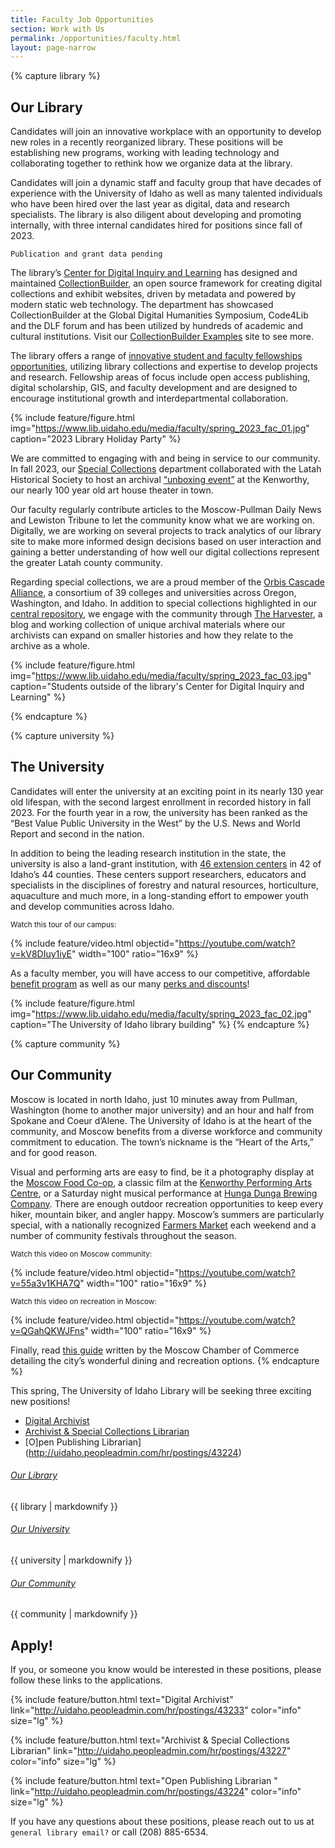 ```yaml
---
title: Faculty Job Opportunities
section: Work with Us
permalink: /opportunities/faculty.html
layout: page-narrow
---
```


{% capture library %}
## Our Library

Candidates will join an innovative workplace with an opportunity to develop new roles in a recently reorganized library. These positions will be establishing new programs, working with leading technology and collaborating together to rethink how we organize data at the library.

Candidates will join a dynamic staff and faculty group that have decades of experience with the University of Idaho as well as many talented individuals who have been hired over the last year as digital, data and research specialists. The library is also diligent about developing and promoting internally, with three internal candidates hired for positions since fall of 2023. 

`Publication and grant data pending`

The library’s [Center for Digital Inquiry and Learning](https://cdil.lib.uidaho.edu/) has designed and maintained [CollectionBuilder](https://collectionbuilder.github.io/), an open source framework for creating digital collections and exhibit websites, driven by metadata and powered by modern static web technology. The department has showcased CollectionBuilder at the Global Digital Humanities Symposium, Code4Lib and the DLF forum and has been utilized by hundreds of academic and cultural institutions. Visit our [CollectionBuilder Examples](https://collectionbuilder.github.io/cb-examples/) site to see more.

The library offers a range of [innovative student and faculty fellowships opportunities](https://www.lib.uidaho.edu/opportunities/fellowships/), utilizing library collections and expertise to develop projects and research. Fellowship areas of focus include open access publishing, digital scholarship, GIS, and faculty development and are designed to encourage institutional growth and interdepartmental collaboration. 

{% include feature/figure.html img="https://www.lib.uidaho.edu/media/faculty/spring_2023_fac_01.jpg" caption="2023 Library Holiday Party" %}

We are committed to engaging with and being in service to our community. In fall 2023, our [Special Collections](https://www.lib.uidaho.edu/special-collections/) department collaborated with the Latah Historical Society to host an archival [“unboxing event”](https://www.lmtribune.com/northwest/long-awaited-unboxing-of-psychiana-s-prized-find-a-diary/article_c24b3eb1-089a-5b19-9891-ae2e4734a954.html) at the Kenworthy, our nearly 100 year old art house theater in town. 

Our faculty regularly contribute articles to the Moscow-Pullman Daily News and Lewiston Tribune to let the community know what we are working on. Digitally, we are working on several projects to track analytics of our library site to make more informed design decisions based on user interaction and gaining a better understanding of how well our digital collections represent the greater Latah county community. 

Regarding special collections, we are a proud member of the [Orbis Cascade Alliance](https://www.orbiscascade.org/), a consortium of 39 colleges and universities across Oregon, Washington, and Idaho. In addition to special collections highlighted in our [central repository](https://www.lib.uidaho.edu/digital/), we engage with the community through [The Harvester](https://harvester.lib.uidaho.edu/), a blog and working collection of unique archival materials where our archivists can expand on smaller histories and how they relate to the archive as a whole. 

{% include feature/figure.html img="https://www.lib.uidaho.edu/media/faculty/spring_2023_fac_03.jpg" caption="Students outside of the library's Center for Digital Inquiry and Learning" %}

{% endcapture %}

{% capture university %}
## The University

Candidates will enter the university at an exciting point in its nearly 130 year old lifespan, with the second largest enrollment in recorded history in fall 2023. For the fourth year in a row, the university has been ranked as the “Best Value Public University in the West” by the U.S. News and World Report and second in the nation. 

In addition to being the leading research institution in the state, the university is also a land-grant institution, with [46 extension centers](https://www.uidaho.edu/extension/directory/counties) in 42 of Idaho’s 44 counties. These centers support researchers, educators and specialists in the disciplines of forestry and natural resources, horticulture, aquaculture and much more, in a long-standing effort to empower youth and develop communities across Idaho. 

<sub>Watch this tour of our campus:</sub>

{% include feature/video.html objectid="https://youtube.com/watch?v=kV8DIuy1iyE" width="100" ratio="16x9" %}

As a faculty member, you will have access to our competitive, affordable [benefit program](https://www.uidaho.edu/human-resources/benefits) as well as our many [perks and discounts](https://www.uidaho.edu/human-resources/benefits/core-benefits/perks)!

{% include feature/figure.html img="https://www.lib.uidaho.edu/media/faculty/spring_2023_fac_02.jpg" caption="The University of Idaho library building" %}
{% endcapture %}

{% capture community %}
## Our Community

Moscow is located in north Idaho, just 10 minutes away from Pullman, Washington (home to another major university) and an hour and half from Spokane and Coeur d’Alene. The University of Idaho is at the heart of the community, and Moscow benefits from a diverse workforce and community commitment to education. The town’s nickname is the “Heart of the Arts,” and for good reason. 

Visual and performing arts are easy to find, be it a photography display at the [Moscow Food Co-op](https://www.moscowfood.coop/), a classic film at the [Kenworthy Performing Arts Centre](https://www.kenworthy.org/), or a Saturday night musical performance at [Hunga Dunga Brewing Company](https://www.hungadungabrewing.com/). There are enough outdoor recreation opportunities to keep every hiker, mountain biker, and angler happy. Moscow’s summers are particularly special, with a nationally recognized [Farmers Market](https://www.ci.moscow.id.us/197/Community-Events-Division-Moscow-Farmers) each weekend and a number of community festivals throughout the season.  

<sub>Watch this video on Moscow community:</sub>

{% include feature/video.html objectid="https://youtube.com/watch?v=55a3v1KHA7Q" width="100" ratio="16x9" %}

<sub>Watch this video on recreation in Moscow:</sub>

{% include feature/video.html objectid="https://youtube.com/watch?v=QGahQKWJFns" width="100" ratio="16x9" %}

Finally, read [this guide](https://moscowchamber.com/) written by the Moscow Chamber of Commerce detailing the city’s wonderful dining and recreation options.
{% endcapture %}

This spring, The University of Idaho Library will be seeking three exciting new positions! 

- [Digital Archivist](http://uidaho.peopleadmin.com/hr/postings/43233) 
- [Archivist & Special Collections Librarian](http://uidaho.peopleadmin.com/hr/postings/43227)
- [O]pen Publishing Librarian](http://uidaho.peopleadmin.com/hr/postings/43224)


<div class="accordion mb-3" id="accordionGroup">
	<div class="card">
		<div class="card-header">
			<h6 class="card-title mb-0">
				<a data-toggle="collapse" href="#collapse1">Our Library <span class="fas fa-chevron-down float-right smalltxt"></span></a>
			</h6>
		</div>
		<div id="collapse1" class="collapse" data-parent="#accordionGroup">
			<div class="card-body">
				{{ library | markdownify }}
			</div>
		</div>
	</div> 
	<div class="card">
		<div class="card-header">
			<h6 class="card-title mb-0">
				<a data-toggle="collapse" href="#collapse2">Our University<span class="fas fa-chevron-down float-right smalltxt"></span></a>
			</h6>
		</div>
		<div id="collapse2" class="collapse" data-parent="#accordionGroup">
			<div class="card-body">
				{{ university | markdownify }}
			</div>
		</div>
	</div> 
	<div class="card">
		<div class="card-header">
			<h6 class="card-title mb-0">
				<a data-toggle="collapse" href="#collapse3">Our Community <span class="fas fa-chevron-down float-right smalltxt"></span></a>
			</h6>
		</div>
		<div id="collapse3" class="collapse" data-parent="#accordionGroup">
			<div class="card-body">
				{{ community | markdownify }}
			</div>
		</div>
	</div>
</div>



## Apply!

If you, or someone you know would be interested in these positions, please follow these links to the applications. 


{% include feature/button.html text="Digital Archivist" link="http://uidaho.peopleadmin.com/hr/postings/43233" color="info" size="lg" %}

{% include feature/button.html text="Archivist & Special Collections Librarian" link="http://uidaho.peopleadmin.com/hr/postings/43227" color="info" size="lg" %}

{% include feature/button.html text="Open Publishing Librarian
" link="http://uidaho.peopleadmin.com/hr/postings/43224" color="info" size="lg" %}


If you have any questions about these positions, please reach out to us at `general library email?` or call (208) 885-6534.
